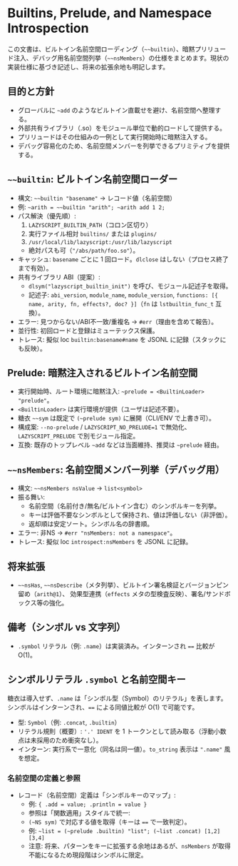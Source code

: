 # Builtins, Prelude, and Namespace Introspection

この文書は、ビルトイン名前空間ローディング（`~~builtin`）、暗黙プリリュード注入、デバッグ用名前空間列挙（`~~nsMembers`）の仕様をまとめます。現状の実装仕様に基づき記述し、将来の拡張余地も明記します。

## 目的と方針
- グローバルに `~add` のようなビルトイン直載せを避け、名前空間へ整理する。
- 外部共有ライブラリ（.so）をモジュール単位で動的ロードして提供する。
- プリリュードはその仕組みの一例として実行開始時に暗黙注入する。
- デバッグ容易化のため、名前空間メンバーを列挙できるプリミティブを提供する。

## `~~builtin`: ビルトイン名前空間ローダー

- 構文: `~~builtin "basename"` → レコード値（名前空間）
- 例: `~arith = ~~builtin "arith"; ~arith add 1 2;`
- パス解決（優先順）:
  1) `LAZYSCRIPT_BUILTIN_PATH`（コロン区切り）
  2) 実行ファイル相対 `builtins/` または `plugins/`
  3) `/usr/local/lib/lazyscript:/usr/lib/lazyscript`
  - 絶対パスも可（`"/abs/path/foo.so"`）。
- キャッシュ: `basename` ごとに 1 回ロード。`dlclose` はしない（プロセス終了まで有効）。
- 共有ライブラリ ABI（提案）:
  - `dlsym("lazyscript_builtin_init")` を呼び、モジュール記述子を取得。
  - 記述子: `abi_version`, `module_name`, `module_version`,
    `functions: [{ name, arity, fn, effects?, doc? }]`（`fn` は `lstbuiltin_func_t` 互換）。
- エラー: 見つからない/ABI不一致/重複名 → `#err`（理由を含めて報告）。
- 並行性: 初回ロードと登録はミューテックス保護。
- トレース: 擬似 loc `builtin:basename#name` を JSONL に記録（スタックにも反映）。

## Prelude: 暗黙注入されるビルトイン名前空間

- 実行開始時、ルート環境に暗黙注入: `~prelude = <BuiltinLoader> "prelude"`。
- `<BuiltinLoader>` は実行環境が提供（ユーザは記述不要）。
- 糖衣 `~~sym` は既定で `(~prelude sym)` に展開（CLI/ENV で上書き可）。
- 構成案: `--no-prelude` / `LAZYSCRIPT_NO_PRELUDE=1` で無効化、`LAZYSCRIPT_PRELUDE` で別モジュール指定。
- 互換: 既存のトップレベル `~add` などは当面維持、推奨は `~prelude` 経由。

## `~~nsMembers`: 名前空間メンバー列挙（デバッグ用）

- 構文: `~~nsMembers nsValue` → `list<symbol>`
- 振る舞い:
  - 名前空間（名前付き/無名/ビルトイン含む）のシンボルキーを列挙。
  - キーは評価不要なシンボルとして保持され、値は評価しない（非評価）。
  - 返却順は安定ソート。シンボル名の辞書順。
- エラー: 非NS → `#err "nsMembers: not a namespace"`。
- トレース: 擬似 loc `introspect:nsMembers` を JSONL に記録。

## 将来拡張
- `~~nsHas`, `~~nsDescribe`（メタ列挙）、ビルトイン署名検証とバージョンピン留め（`arith@1`）、
  効果型連携（`effects` メタの型検査反映）、署名/サンドボックス等の強化。

## 備考（シンボル vs 文字列）
- `.symbol` リテラル（例: `.name`）は実装済み。インターンされ `==` 比較が O(1)。

## シンボルリテラル `.symbol` と名前空間キー

糖衣は導入せず、`.name` は「シンボル型（Symbol）のリテラル」を表します。シンボルはインターンされ、`==` による同値比較が O(1) で可能です。

- 型: `Symbol`（例: `.concat`, `.builtin`）
- リテラル規則（概要）: `'.' IDENT` を 1 トークンとして読み取る（浮動小数点は未採用のため衝突なし）。
- インターン: 実行系で一意化（同名は同一値）。`to_string` 表示は `".name"` 風を想定。

### 名前空間の定義と参照

- レコード（名前空間）定義は「シンボルキーのマップ」:
  - 例: `{ .add = value; .println = value }`
  - 参照は「関数適用」スタイルで統一:
  - `(~NS sym)` で対応する値を取得（キーは `==` で一致判定）。
  - 例: `~list = (~prelude .builtin) "list"; (~list .concat) [1,2] [3,4]`
  - 注意: 将来、パターンをキーに拡張する余地はあるが、`nsMembers` が取得不能になるため現段階はシンボルに限定。
